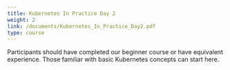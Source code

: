 ```yaml
---
title: Kubernetes In Practice Day 2
weight: 2
link: /documents/Kubernetes_In_Practice_Day2.pdf
type: course
---
```


Participants should have completed our beginner course or have equivalent experience. Those familiar with basic Kubernetes concepts can start here.
